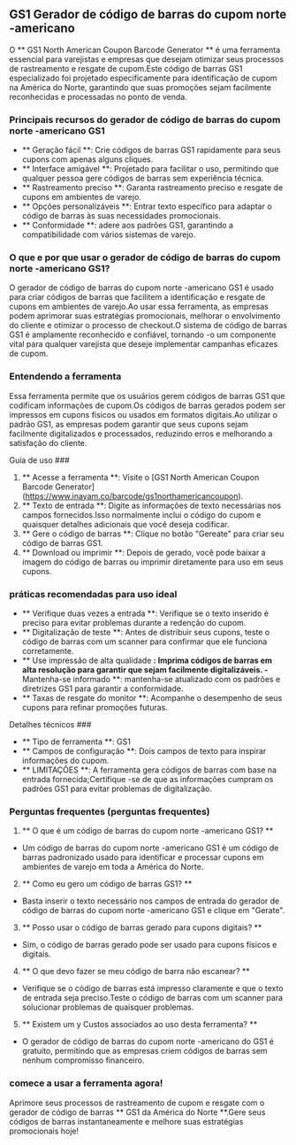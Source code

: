 ## GS1 Gerador de código de barras do cupom norte -americano

O ** GS1 North American Coupon Barcode Generator ** é uma ferramenta essencial para varejistas e empresas que desejam otimizar seus processos de rastreamento e resgate de cupom.Este código de barras GS1 especializado foi projetado especificamente para identificação de cupom na América do Norte, garantindo que suas promoções sejam facilmente reconhecidas e processadas no ponto de venda.

### Principais recursos do gerador de código de barras do cupom norte -americano GS1

- ** Geração fácil **: Crie códigos de barras GS1 rapidamente para seus cupons com apenas alguns cliques.
- ** Interface amigável **: Projetado para facilitar o uso, permitindo que qualquer pessoa gere códigos de barras sem experiência técnica.
- ** Rastreamento preciso **: Garanta rastreamento preciso e resgate de cupons em ambientes de varejo.
- ** Opções personalizáveis ​​**: Entrar texto específico para adaptar o código de barras às suas necessidades promocionais.
- ** Conformidade **: adere aos padrões GS1, garantindo a compatibilidade com vários sistemas de varejo.

### O que e por que usar o gerador de código de barras do cupom norte -americano GS1?

O gerador de código de barras do cupom norte -americano GS1 é usado para criar códigos de barras que facilitem a identificação e resgate de cupons em ambientes de varejo.Ao usar essa ferramenta, as empresas podem aprimorar suas estratégias promocionais, melhorar o envolvimento do cliente e otimizar o processo de checkout.O sistema de código de barras GS1 é amplamente reconhecido e confiável, tornando -o um componente vital para qualquer varejista que deseje implementar campanhas eficazes de cupom.

### Entendendo a ferramenta

Essa ferramenta permite que os usuários gerem códigos de barras GS1 que codificam informações de cupom.Os códigos de barras gerados podem ser impressos em cupons físicos ou usados ​​em formatos digitais.Ao utilizar o padrão GS1, as empresas podem garantir que seus cupons sejam facilmente digitalizados e processados, reduzindo erros e melhorando a satisfação do cliente.

Guia de uso ###

1. ** Acesse a ferramenta **: Visite o [GS1 North American Coupon Barcode Generator] (https://www.inayam.co/barcode/gs1northamericancoupon).
2. ** Texto de entrada **: Digite as informações de texto necessárias nos campos fornecidos.Isso normalmente inclui o código do cupom e quaisquer detalhes adicionais que você deseja codificar.
3. ** Gere o código de barras **: Clique no botão "Gereate" para criar seu código de barras GS1.
4. ** Download ou imprimir **: Depois de gerado, você pode baixar a imagem do código de barras ou imprimir diretamente para uso em seus cupons.

### práticas recomendadas para uso ideal

- ** Verifique duas vezes a entrada **: Verifique se o texto inserido é preciso para evitar problemas durante a redenção do cupom.
- ** Digitalização de teste **: Antes de distribuir seus cupons, teste o código de barras com um scanner para confirmar que ele funciona corretamente.
- ** Use impressão de alta qualidade **: Imprima códigos de barras em alta resolução para garantir que sejam facilmente digitalizáveis.
-** Mantenha-se informado **: mantenha-se atualizado com os padrões e diretrizes GS1 para garantir a conformidade.
- ** Taxas de resgate do monitor **: Acompanhe o desempenho de seus cupons para refinar promoções futuras.

Detalhes técnicos ###

- ** Tipo de ferramenta **: GS1
- ** Campos de configuração **: Dois campos de texto para inspirar informações do cupom.
- ** LIMITAÇÕES **: A ferramenta gera códigos de barras com base na entrada fornecida;Certifique -se de que as informações cumpram os padrões GS1 para evitar problemas de digitalização.

### Perguntas frequentes (perguntas frequentes)

1. ** O que é um código de barras do cupom norte -americano GS1? **
- Um código de barras do cupom norte -americano GS1 é um código de barras padronizado usado para identificar e processar cupons em ambientes de varejo em toda a América do Norte.

2. ** Como eu gero um código de barras GS1? **
- Basta inserir o texto necessário nos campos de entrada do gerador de código de barras do cupom norte -americano GS1 e clique em "Gerate".

3. ** Posso usar o código de barras gerado para cupons digitais? **
- Sim, o código de barras gerado pode ser usado para cupons físicos e digitais.

4. ** O que devo fazer se meu código de barra não escanear? **
- Verifique se o código de barras está impresso claramente e que o texto de entrada seja preciso.Teste o código de barras com um scanner para solucionar problemas de quaisquer problemas.

5. ** Existem um y Custos associados ao uso desta ferramenta? **
- O gerador de código de barras do cupom norte -americano do GS1 é gratuito, permitindo que as empresas criem códigos de barras sem nenhum compromisso financeiro.

### comece a usar a ferramenta agora!

Aprimore seus processos de rastreamento de cupom e resgate com o gerador de código de barras ** GS1 da América do Norte **.Gere seus códigos de barras instantaneamente e melhore suas estratégias promocionais hoje!